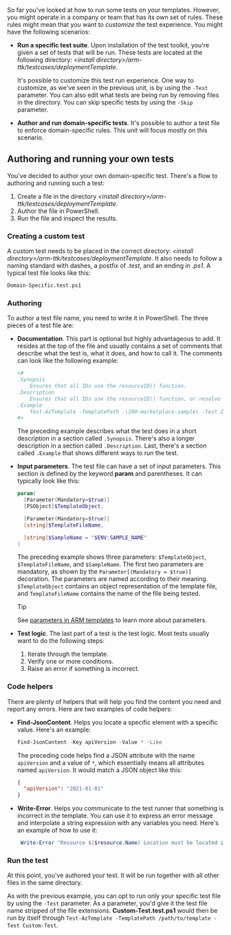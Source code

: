 So far you've looked at how to run some tests on your templates. However, you might operate in a company or team that has its own set of rules. These rules might mean that you want to *customize* the test experience. You might have the following scenarios:

- **Run a specific test suite**. Upon installation of the test toolkit, you're given a set of tests that will be run. These tests are located at the following directory: *\<install directory>\/arm-ttk/testcases/deploymentTemplate*. 

  It's possible to customize this test run experience. One way to customize, as we've seen in the previous unit, is by using the `-Test` parameter. You can also edit what tests are being run by removing files in the directory. You can skip specific tests by using the `-Skip` parameter.

- **Author and run domain-specific tests**. It's possible to author a test file to enforce domain-specific rules. This unit will focus mostly on this scenario.

## Authoring and running your own tests

You've decided to author your own domain-specific test. There's a flow to authoring and running such a test:

1. Create a file in the directory *\<install directory\>/arm-ttk/testcases/deploymentTemplate*.
1. Author the file in PowerShell.
1. Run the file and inspect the results.

### Creating a custom test

A custom test needs to be placed in the correct directory: _\<install directory\>/arm-ttk/testcases/deploymentTemplate_. It also needs to follow a naming standard with dashes, a postfix of _.test_, and an ending in _.ps1_. A typical test file looks like this:

```bash
Domain-Specific.test.ps1
```

### Authoring

To author a test file name, you need to write it in PowerShell. The three pieces of a test file are:

- **Documentation**. This part is optional but highly advantageous to add. It resides at the top of the file and usually contains a set of comments that describe what the test is, what it does, and how to call it. The comments can look like the following example:

   ```powershell
   <#
   .Synopsis
       Ensures that all IDs use the resourceID() function.
   .Description
       Ensures that all IDs use the resourceID() function, or resolve to parameters or variables that use the ResourceID() function.
   .Example
       Test-AzTemplate -TemplatePath .\100-marketplace-sample\ -Test IDs-Should-Be-Derived-From-ResourceIDs
   #>
   ```

   The preceding example describes what the test does in a short description in a section called `.Synopsis`. There's also a longer description in a section called `.Description`. Last, there's a section called `.Example` that shows different ways to run the test.

- **Input parameters**. The test file can have a set of input parameters. This section is defined by the keyword **param** and parentheses. It can typically look like this:

   ```powershell
   param(
     [Parameter(Mandatory=$true)]
     [PSObject]$TemplateObject,

     [Parameter(Mandatory=$true)]
     [string]$TemplateFileName,

     [string]$SampleName = "$ENV:SAMPLE_NAME"
   )
   ```

   The preceding example shows three parameters: `$TemplateObject`, `$TemplateFileName`, and `$SampleName`. The first two parameters are mandatory, as shown by the `Parameter[(Mandatory = $true)]` decoration. The parameters are named according to their meaning. `$TemplateObject` contains an object representation of the template file, and `TemplateFileName` contains the name of the file being tested.  

   > [!TIP]
   > See [parameters in ARM templates](https://docs.microsoft.com/en-us/azure/azure-resource-manager/templates/parameters) to learn more about parameters. 

- **Test logic**. The last part of a test is the test logic. Most tests usually want to do the following steps:

   1. Iterate through the template.
   1. Verify one or more conditions.
   1. Raise an error if something is incorrect.

### Code helpers

There are plenty of helpers that will help you find the content you need and report any errors. Here are two examples of code helpers:

- **Find-JsonContent**. Helps you locate a specific element with a specific value. Here's an example:

   ```powershell
   Find-JsonContent -Key apiVersion -Value * -Like
   ```

   The preceding code helps find a JSON attribute with the name `apiVersion` and a value of `*`, which essentially means all attributes named `apiVersion`. It would match a JSON object like this:

   ```json
   {
     "apiVersion": "2021-01-01"
   }
   ```

- **Write-Error**. Helps you communicate to the test runner that something is incorrect in the template. You can use it to express an error message and interpolate a string expression with any variables you need. Here's an example of how to use it:

   ```powershell
    Write-Error "Resource $($resource.Name) Location must be located in westeurope'" -TargetObject $resource
   ```

### Run the test

At this point, you've authored your test. It will be run together with all other files in the same directory.

As with the previous example, you can opt to run only your specific test file by using the `-Test` parameter. As a parameter, you'd give it the test file name stripped of the file extensions. **Custom-Test.test.ps1** would then be run by itself through `Test-AzTemplate -TemplatePath /path/to/template -Test Custom-Test`.
